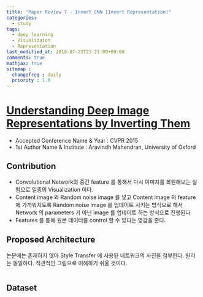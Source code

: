 ```yaml
---
title: "Paper Review 7 - Invert CNN [Invert Representation]"
categories:
  - study
tags:
  - deep learning
  - Visualizaion
  - Representation
last_modified_at: 2019-07-22T23:21:00+09:00
comments: true
mathjax: true
sitemap :
  changefreq : daily
  priority : 1.0
---
```


# [Understanding Deep Image Representations by Inverting Them](https://arxiv.org/pdf/1412.0035.pdf)

- Accepted Conference Name & Year : CVPR 2015
- 1st Author Name & Institute : Aravindh Mahendran, University of Oxford

## Contribution

- Convolutional Network의 중간 feature 를 통해서 다시 이미지를 복원해보는 실험으로 일종의 Visualization 이다.
- Content image 와 Random noise image 를 넣고 Content image 의 feature 에 가까워지도록 Random noise image 를 업데이트 시키는 방식으로 해서 Network 의 parameters 가 아닌 image 를 업데이트 하는 방식으로 진행된다.
- Features 를 통해 원본 데이터를 control 할 수 있다는 영감을 준다.

## Proposed Architecture

논문에는 존재하지 않아 Style Transfer 에 사용된 네트워크의 사진을 첨부한다.  원리는 동일하다. 직관적인 그림으로 이해하기 쉬울 것이다.

<figure class="align-center">
  <img src="{{ site.url }}{{ site.baseurl }}/assets/post_images/2019-09-22-Paper-Review-7-Invert-CNN-Invert-Representation/Untitled-35087384-c873-485f-9400-6bb4c1cb79d9.png" alt="">
</figure> 

## Dataset
<figure class="align-center">
  <img src="{{ site.url }}{{ site.baseurl }}/assets/post_images/2019-09-22-Paper-Review-7-Invert-CNN-Invert-Representation/Untitled-8eeae7c0-ab10-479f-b7b9-d11b0cf1bc55.png" alt="">
</figure> 
<figure class="align-center">
  <img src="{{ site.url }}{{ site.baseurl }}/assets/post_images/2019-09-22-Paper-Review-7-Invert-CNN-Invert-Representation/Untitled-9577190e-5d7b-4d14-b430-11fd5879ed63.png" alt="">
</figure> 
